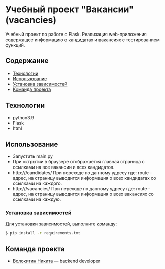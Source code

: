 # Учебный проект "Вакансии" (vacancies)
Учебный проект по работе с Flask. Реализация web-приложения содержащее информацию о кандидатах  и вакансиях с тестированием функций.

## Содержание
- [Технологии](#технологии)
- [Использование](#использование)
- [Установка зависимостей](#установка-зависимостей)
- [Команда проекта](#команда-проекта)

## Технологии
- python3.9
- Flask
- html

## Использование
- Запустить main.py
- При октрытии в браузере  отображается главная страница с ссылками на все вакансии и всех кандидатов.
- http://<route>/candidates/ При переходе по данному удресу где: route - адрес, на страницу выводится информация о всех кандидатах со ссылками на каждого.
- http://<route>/vacancies/ При переходе по данному удресу где: route - адрес, на страницу выводится информация о всех вакансиях со ссылками на каждую.

### Установка зависимостей
Для установки зависимостей, выполните команду:
```sh
$ pip install -r requirements.txt
```

## Команда проекта
- [Волокитин Никита](https://github.com/vvvolokitin) — backend developer